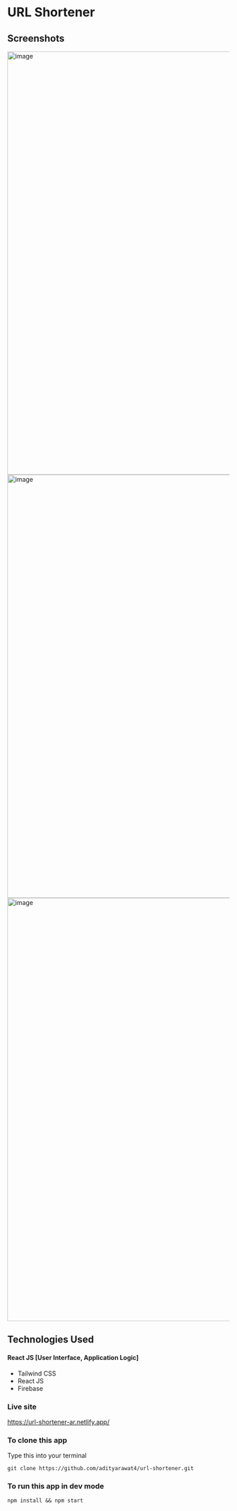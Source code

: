 # URL Shortener

## Screenshots
<img width="960" alt="image" src="https://github.com/adityarawat4/url-shortener/assets/99741576/8cc6b4df-ff1a-412f-84a4-549701bedc33">
<img width="960" alt="image" src="https://github.com/adityarawat4/url-shortener/assets/99741576/66055145-97de-4d86-b02c-f66b8f9e8aa8">
<img width="960" alt="image" src="https://github.com/adityarawat4/url-shortener/assets/99741576/a52f79de-8edf-4477-aa66-502be9eb4063">


## Technologies Used

#### React JS [User Interface, Application Logic]
- Tailwind CSS
- React JS
- Firebase


### Live site
https://url-shortener-ar.netlify.app/

### To clone this app
Type this into your terminal

    git clone https://github.com/adityarawat4/url-shortener.git

### To run this app in dev mode
  
    npm install && npm start

